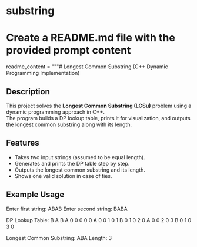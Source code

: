 # substring
# Create a README.md file with the provided prompt content

readme_content = """# Longest Common Substring (C++ Dynamic Programming Implementation)

## Description
This project solves the **Longest Common Substring (LCSu)** problem using a dynamic programming approach in C++.  
The program builds a DP lookup table, prints it for visualization, and outputs the longest common substring along with its length.  

## Features
- Takes two input strings (assumed to be equal length).  
- Generates and prints the DP table step by step.  
- Outputs the longest common substring and its length.  
- Shows one valid solution in case of ties.  

## Example Usage
Enter first string: ABAB
Enter second string: BABA

DP Lookup Table:
B A B A
0 0 0 0 0
A 0 0 1 0 1
B 0 1 0 2 0
A 0 0 2 0 3
B 0 1 0 3 0

Longest Common Substring: ABA
Length: 3

